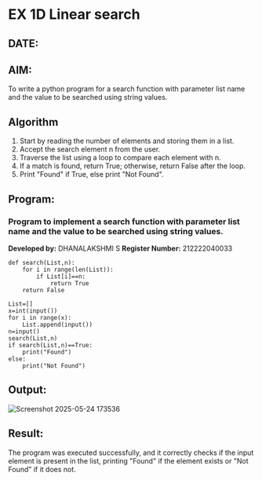 # EX 1D Linear search
## DATE:
## AIM:
To write a python program for a search function with parameter list name and the value to be searched using string values.

## Algorithm
1. Start by reading the number of elements and storing them in a list.
2. Accept the search element n from the user.
3. Traverse the list using a loop to compare each element with n.
4. If a match is found, return True; otherwise, return False after the loop.
5. Print "Found" if True, else print "Not Found". 

## Program:

### Program to implement a search function with parameter list name and the value to be searched using string values.
**Developed by:** DHANALAKSHMI S 
**Register Number:** 212222040033
```
def search(List,n):
    for i in range(len(List)):
        if List[i]==n:
            return True
    return False
    
List=[]
x=int(input())
for i in range(x):
    List.append(input())
n=input()
search(List,n)
if search(List,n)==True:
    print("Found")
else:
    print("Not Found")
```
## Output:
![Screenshot 2025-05-24 173536](https://github.com/user-attachments/assets/165cf6fd-07c4-49e9-8ad6-b048d173ac5d)

## Result:
The program was executed successfully, and it correctly checks if the input element is present in the list, printing "Found" if the element exists or "Not Found" if it does not.
